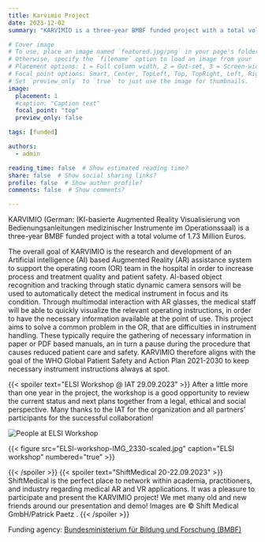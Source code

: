 ```yaml
---
title: Karvimio Project
date: 2023-12-02
summary: "KARVIMIO is a three-year BMBF funded project with a total volume of 1.73 Million Euros."

# Cover image
# To use, place an image named `featured.jpg/png` in your page's folder.
# Otherwise, specify the `filename` option to load an image from your `assets/media/` folder.
# Placement options: 1 = Full column width, 2 = Out-set, 3 = Screen-width
# Focal point options: Smart, Center, TopLeft, Top, TopRight, Left, Right, BottomLeft, Bottom, BottomRight
# Set `preview_only` to `true` to just use the image for thumbnails.
image:
  placement: 1
  #caption: "Caption text"
  focal_point: "top"
  preview_only: false

tags: [funded]

authors:
  - admin

reading_time: false  # Show estimated reading time?
share: false  # Show social sharing links?
profile: false  # Show author profile?
comments: false  # Show comments?

---
```


KARVIMIO (German: (KI-basierte Augmented Reality Visualisierung von Bedienungsanleitungen medizinischer Instrumente im Operationssaal) is a three-year BMBF funded project with a total volume of 1.73 Million Euros.

The overall goal of KARVIMIO is the research and development of an Artificial intelligence (AI) based Augmented Reality (AR) assistance system to support the operating room (OR) team in the hospital in order to increase process and treatment quality and patient safety. AI-based object recognition and tracking through static dynamic camera sensors will be used to automatically detect the medical instrument in focus and its condition. Through multimodal interaction with AR glasses, the medical staff will be able to quickly visualize the relevant operating instructions, in order to have the necessary information available at the point of use. This project aims to solve a common problem in the OR, that are difficulties in instrument handling. These typically require the gathering of necessary information in paper or PDF based manuals, an in turn a pause during the procedure that causes reduced patient care and safety. KARVIMIO therefore aligns with the goal of the WHO Global Patient Safety and Action Plan 2021-2030 to keep necessary instrument instructions always at spot.

{{< spoiler text="ELSI Workshop @ IAT 29.09.2023" >}}
After a little more than one year in the project, the workshop is a good opportunity to review the current status and next plans together from a legal, ethical and social perspective. Many thanks to the IAT for the organization and all partners’ participants for the successful collaboration!

![People at ELSI Workshop](ELSI-workshop-IMG_2330-scaled.jpg "ELSI Workshop")

{{< figure src="ELSI-workshop-IMG_2330-scaled.jpg" caption="ELSI workshop" numbered="true" >}}


{{< /spoiler >}}
{{< spoiler text="ShiftMedical 20-22.09.2023" >}}
ShiftMedical is the perfect place to network within academia, practitioners, and industry regarding medical AR and VR applications. It was a pleasure to participate and present the KARVIMIO project! We met many old and new friends around our presentation and demo! Images are © Shift Medical GmbH/Patrick Paetz .
{{< /spoiler >}}

Funding agency: [Bundesministerium für Bildung und Forschung (BMBF)](https://www.interaktive-technologien.de/projekte/karvimio)